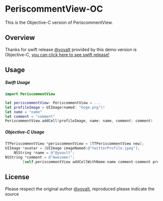 # PeriscommentView-OC
This is the Objective-C version of PeriscommentView.

## Overview

Thanks for swift release [@yovalt](https://github.com/yoavlt/PeriscommentView) provided by this demo version is Objective-C, [you can click here to see swift release!](https://github.com/yoavlt/PeriscommentView)

## Usage

##### Swift Usage

```swift
import PeriscommentView

let periscommentView: PeriscommentView = ...
let profileImage = UIImage(named: "hoge.png")!
let name = "name"
let comment = "comment"
PeriscommentView.addCell(profileImage, name: name, comment: comment)
```


##### Objective-C Usage

```objective-c
TTPeriscommentView *periscommentView = [TTPeriscommentView new];
UIImage *avatar = [UIImage imageNamed:@"twitterProfile.jpeg"];
    NSString *name = @"@yoavlt";
NSString *comment = @"Awesome!";
        [self.periscommentView addCellWithName:name comment:comment profileImage:avatar];
```

## License

Please respect the original author [@yovalt](https://github.com/yoavlt/PeriscommentView), reproduced please indicate the source